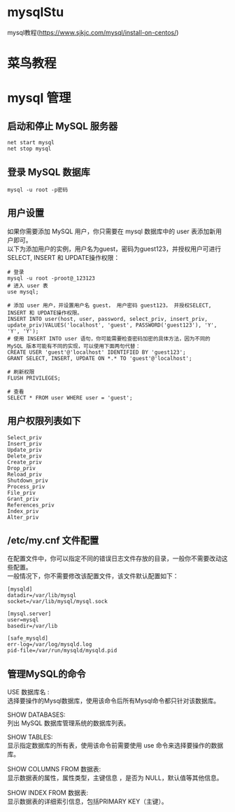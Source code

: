 # mysqlStu  
mysql教程(https://www.sjkjc.com/mysql/install-on-centos/)  

# 菜鸟教程
# mysql 管理  

## 启动和停止 MySQL 服务器
```shell
net start mysql
net stop mysql
```

## 登录 MySQL 数据库  
```shell
mysql -u root -p密码
```
## 用户设置  
如果你需要添加 MySQL 用户，你只需要在 mysql 数据库中的 user 表添加新用户即可。  
以下为添加用户的实例，用户名为guest，密码为guest123，并授权用户可进行 SELECT, INSERT 和 UPDATE操作权限：  
```shell
# 登录  
mysql -u root -proot@_123123
# 进入 user 表  
use mysql;

# 添加 user 用户，并设置用户名 guest， 用户密码 guest123， 并授权SELECT, INSERT 和 UPDATE操作权限。
INSERT INTO user(host, user, password, select_priv, insert_priv, update_priv)VALUES('localhost', 'guest', PASSWORD('guest123'), 'Y', 'Y', 'Y');  
# 使用 INSERT INTO user 语句，你可能需要检查密码加密的具体方法，因为不同的 MySQL 版本可能有不同的实现，可以使用下面两句代替：
CREATE USER 'guest'@'localhost' IDENTIFIED BY 'guest123';
GRANT SELECT, INSERT, UPDATE ON *.* TO 'guest'@'localhost';

# 刷新权限
FLUSH PRIVILEGES;

# 查看
SELECT * FROM user WHERE user = 'guest';
```

## 用户权限列表如下
```shell
Select_priv
Insert_priv
Update_priv
Delete_priv
Create_priv
Drop_priv
Reload_priv
Shutdown_priv
Process_priv
File_priv
Grant_priv
References_priv
Index_priv
Alter_priv
```

## /etc/my.cnf 文件配置
在配置文件中，你可以指定不同的错误日志文件存放的目录，一般你不需要改动这些配置。  
一般情况下，你不需要修改该配置文件，该文件默认配置如下：  
```shell
[mysqld]
datadir=/var/lib/mysql
socket=/var/lib/mysql/mysql.sock

[mysql.server]
user=mysql
basedir=/var/lib

[safe_mysqld]
err-log=/var/log/mysqld.log
pid-file=/var/run/mysqld/mysqld.pid

```


## 管理MySQL的命令
USE 数据库名 :  
选择要操作的Mysql数据库，使用该命令后所有Mysql命令都只针对该数据库。  

SHOW DATABASES:  
列出 MySQL 数据库管理系统的数据库列表。  

SHOW TABLES:  
显示指定数据库的所有表，使用该命令前需要使用 use 命令来选择要操作的数据库。  

SHOW COLUMNS FROM 数据表:  
显示数据表的属性，属性类型，主键信息 ，是否为 NULL，默认值等其他信息。  

SHOW INDEX FROM 数据表:  
显示数据表的详细索引信息，包括PRIMARY KEY（主键）。  











